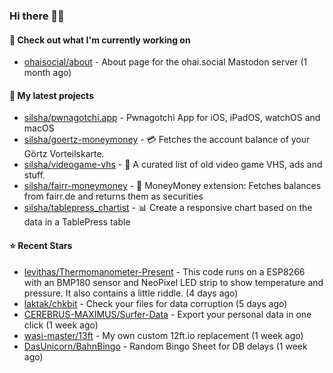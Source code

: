 ### Hi there 🦊👋

#### 👷 Check out what I'm currently working on

- [ohaisocial/about](https://github.com/ohaisocial/about) - About page for the ohai.social Mastodon server (1 month ago)

#### 🌱 My latest projects

- [silsha/pwnagotchi.app](https://github.com/silsha/pwnagotchi.app) - Pwnagotchi App for iOS, iPadOS, watchOS and macOS
- [silsha/goertz-moneymoney](https://github.com/silsha/goertz-moneymoney) - 💳 Fetches the account balance of your Görtz Vorteilskarte.
- [silsha/videogame-vhs](https://github.com/silsha/videogame-vhs) - 👾 A curated list of old video game VHS, ads and stuff.
- [silsha/fairr-moneymoney](https://github.com/silsha/fairr-moneymoney) - 💸 MoneyMoney extension: Fetches balances from fairr.de and returns them as securities
- [silsha/tablepress_chartist](https://github.com/silsha/tablepress_chartist) - 📊 Create a responsive chart based on the data in a TablePress table

#### ⭐ Recent Stars

- [levithas/Thermomanometer-Present](https://github.com/levithas/Thermomanometer-Present) - This code runs on a ESP8266 with an BMP180 sensor and NeoPixel LED strip to show temperature and pressure. It also contains a little riddle. (4 days ago)
- [laktak/chkbit](https://github.com/laktak/chkbit) - Check your files for data corruption (5 days ago)
- [CEREBRUS-MAXIMUS/Surfer-Data](https://github.com/CEREBRUS-MAXIMUS/Surfer-Data) - Export your personal data in one click (1 week ago)
- [wasi-master/13ft](https://github.com/wasi-master/13ft) - My own custom 12ft.io replacement (1 week ago)
- [DasUnicorn/BahnBingo](https://github.com/DasUnicorn/BahnBingo) - Random Bingo Sheet for DB delays (1 week ago)
